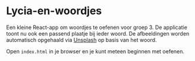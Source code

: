 # Lycia-en-woordjes

Een kleine React-app om woordjes te oefenen voor groep 3. De applicatie
toont nu ook een passend plaatje bij ieder woord. De afbeeldingen worden
automatisch opgehaald via [Unsplash](https://unsplash.com) op basis van het
woord.

Open `index.html` in je browser en je kunt meteen beginnen met oefenen.